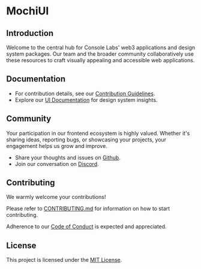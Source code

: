 # MochiUI

## Introduction

Welcome to the central hub for Console Labs' web3 applications and design system
packages. Our team and the broader community collaboratively use these resources
to craft visually appealing and accessible web applications.

## Documentation

- For contribution details, see our
  [Contribution Guidelines](./CONTRIBUTING.md).
- Explore our [UI Documentation](https://ds.console.so/) for design system
  insights.

## Community

Your participation in our frontend ecosystem is highly valued. Whether it's
sharing ideas, reporting bugs, or showcasing your projects, your engagement
helps us grow and improve.

- Share your thoughts and issues on
  [Github](https://github.com/consolelabs/web-foundation/issues/new/choose).
- Join our conversation on [Discord](https://discord.com/invite/HNdcU8Kvfh).

## Contributing

We warmly welcome your contributions!

Please refer to [CONTRIBUTING.md](./CONTRIBUTING.md) for information on how to
start contributing.

Adherence to our [Code of Conduct](./CODE_OF_CONDUCT.md) is expected and
appreciated.

## License

This project is licensed under the
[MIT License](https://choosealicense.com/licenses/mit/).
